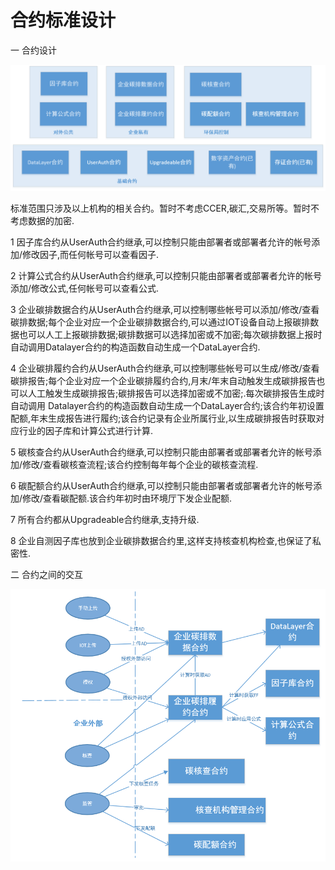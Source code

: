 # 合约标准设计

一 合约设计

![图片](pics/contracts.png)

标准范围只涉及以上机构的相关合约。暂时不考虑CCER,碳汇,交易所等。暂时不考虑数据的加密.

1 因子库合约从UserAuth合约继承,可以控制只能由部署者或部署者允许的帐号添加/修改因子,而任何帐号可以查看因子.

2 计算公式合约从UserAuth合约继承,可以控制只能由部署者或部署者允许的帐号添加/修改公式,任何帐号可以查看公式.

3 企业碳排数据合约从UserAuth合约继承,可以控制哪些帐号可以添加/修改/查看碳排数据;每个企业对应一个企业碳排数据合约,可以通过IOT设备自动上报碳排数据也可以人工上报碳排数据;碳排数据可以选择加密或不加密;每次碳排数据上报时自动调用Datalayer合约的构造函数自动生成一个DataLayer合约.

4 企业碳排履约合约从UserAuth合约继承,可以控制哪些帐号可以生成/修改/查看碳排报告;每个企业对应一个企业碳排履约合约,月末/年末自动触发生成碳排报告也可以人工触发生成碳排报告;碳排报告可以选择加密或不加密;.每次碳排报告生成时自动调用 Datalayer合约的构造函数自动生成一个DataLayer合约;该合约年初设置配额,年末生成报告进行履约;该合约记录有企业所属行业,以生成碳排报告时获取对应行业的因子库和计算公式进行计算.

5 碳核查合约从UserAuth合约继承,可以控制只能由部署者或部署者允许的帐号添加/修改/查看碳核查流程;该合约控制每年每个企业的碳核查流程.

6 碳配额合约从UserAuth合约继承,可以控制只能由部署者或部署者允许的帐号添加/修改/查看碳配额.该合约年初时由环境厅下发企业配额.

7 所有合约都从Upgradeable合约继承,支持升级.

8 企业自测因子库也放到企业碳排数据合约里,这样支持核查机构检查,也保证了私密性.



二 合约之间的交互

![图片](pics/interaction.png)

